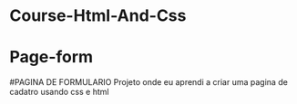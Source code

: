 # Course-Html-And-Css
# Page-form
  
  #PAGINA DE FORMULARIO
       Projeto onde eu aprendi a criar uma pagina de cadatro
       usando css e html 
 
